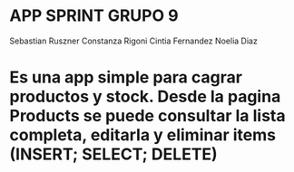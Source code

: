 # APP SPRINT GRUPO 9
Sebastian Ruszner
Constanza Rigoni
Cintia Fernandez
Noelia Diaz


# Es una app simple para cagrar productos y stock. Desde la pagina Products se puede consultar la lista completa, editarla y eliminar items (INSERT; SELECT; DELETE)